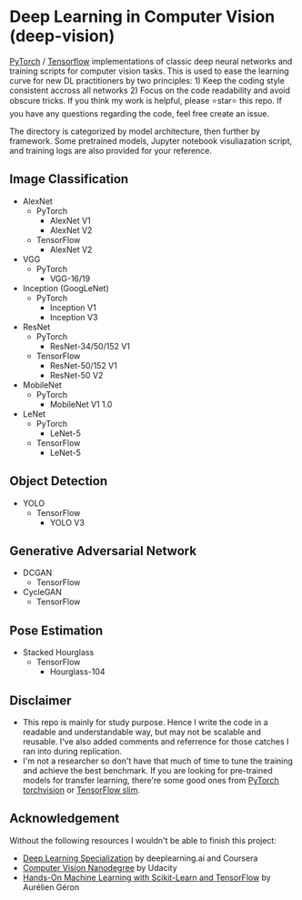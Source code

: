 # Deep Learning in Computer Vision (deep-vision)

[PyTorch](https://github.com/pytorch/pytorch) / [Tensorflow](https://github.com/tensorflow/tensorflow) implementations of classic deep neural networks and training scripts for computer vision tasks. This is used to ease the learning curve for new DL practitioners by two principles: 1) Keep the coding style consistent accross all networks 2) Focus on the code readability and avoid obscure tricks. If you think my work is helpful, please ⭐star⭐ this repo. If you have any questions regarding the code, feel free create an issue.

The directory is categorized by model architecture, then further by framework. Some pretrained models, Jupyter notebook visuliazation script, and training logs are also provided for your reference.

## Image Classification

- AlexNet
    - PyTorch
        - AlexNet V1
        - AlexNet V2
    - TensorFlow
        - AlexNet V2
- VGG
    - PyTorch
        - VGG-16/19
- Inception (GoogLeNet)
    - PyTorch
        - Inception V1
        - Inception V3
- ResNet
    - PyTorch
        - ResNet-34/50/152 V1
    - TensorFlow
        - ResNet-50/152 V1
        - ResNet-50 V2
- MobileNet
    - PyTorch
        - MobileNet V1 1.0
- LeNet
    - PyTorch
        - LeNet-5
    - TensorFlow
        - LeNet-5

## Object Detection

- YOLO
    - TensorFlow
        - YOLO V3

## Generative Adversarial Network

- DCGAN
    - TensorFlow
- CycleGAN 
    - TensorFlow

## Pose Estimation

- Stacked Hourglass
    - TensorFlow
        - Hourglass-104

## Disclaimer

- This repo is mainly for study purpose. Hence I write the code in a readable and understandable way, but may not be scalable and reusable. I've also added comments and referrence for those catches I ran into during replication.
- I'm not a researcher so don't have that much of time to tune the training and achieve the best benchmark. If you are looking for pre-trained models for transfer learning, there're some good ones from [PyTorch torchvision](https://pytorch.org/docs/stable/torchvision/models.html) or [TensorFlow slim](https://github.com/tensorflow/models/tree/master/research/slim).

## Acknowledgement

Without the following resources I wouldn't be able to finish this project:

- [Deep Learning Specialization](https://www.deeplearning.ai/deep-learning-specialization/) by deeplearning.ai and Coursera
- [Computer Vision Nanodegree](https://www.udacity.com/course/computer-vision-nanodegree--nd891) by Udacity
- [Hands-On Machine Learning with Scikit-Learn and TensorFlow](https://www.amazon.com/Hands-Machine-Learning-Scikit-Learn-TensorFlow/dp/1491962291?keywords=hands+on+machine+learning&qid=1547709501&s=Books&sr=1-3&ref=sr_1_3) by Aurélien Géron